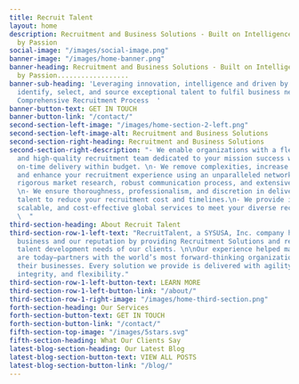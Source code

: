 ```yaml
---
title: Recruit Talent
layout: home
description: Recruitment and Business Solutions - Built on Intelligence and driven
  by Passion
social-image: "/images/social-image.png"
banner-image: "/images/home-banner.png"
banner-heading: Recruitment and Business Solutions - Built on Intelligence and driven
  by Passion..................
banner-sub-heading: 'Leveraging innovation, intelligence and driven by Passion to
  identify, select, and source exceptional talent to fulfil business needs using a
  Comprehensive Recruitment Process  '
banner-button-text: GET IN TOUCH
banner-button-link: "/contact/"
second-section-left-image: "/images/home-section-2-left.png"
second-section-left-image-alt: Recruitment and Business Solutions
second-section-right-heading: Recruitment and Business Solutions
second-section-right-description: "- We enable organizations with a flexible, reliable,
  and high-quality recruitment team dedicated to your mission success while ensuring
  on-time delivery within budget. \n- We remove complexities, increase efficiency,
  and enhance your recruitment experience using an unparalleled network of candidates,
  rigorous market research, robust communication process, and extensive industry knowledge.
  \n- We ensure thoroughness, professionalism, and discretion in delivering top-tier
  talent to reduce your recruitment cost and timelines.\n- We provide innovative,
  scalable, and cost-effective global services to meet your diverse recruitment needs
  \  "
third-section-heading: About Recruit Talent
third-section-row-1-left-text: "RecruitTalent, a SYSUSA, Inc. company has built its
  business and our reputation by providing Recruitment Solutions and realizing the
  talent development needs of our clients. \n\nOur experience helped make us who we
  are today—partners with the world’s most forward-thinking organizations, that power
  their businesses. Every solution we provide is delivered with agility, scale, quality,
  integrity, and flexibility."
third-section-row-1-left-button-text: LEARN MORE
third-section-row-1-left-button-link: "/about/"
third-section-row-1-right-image: "/images/home-third-section.png"
forth-section-heading: Our Services
forth-section-button-text: GET IN TOUCH
forth-section-button-link: "/contact/"
fifth-section-top-image: "/images/5stars.svg"
fifth-section-heading: What Our Clients Say
latest-blog-section-heading: Our Latest Blog
latest-blog-section-button-text: VIEW ALL POSTS
latest-blog-section-button-link: "/blog/"
---
```


